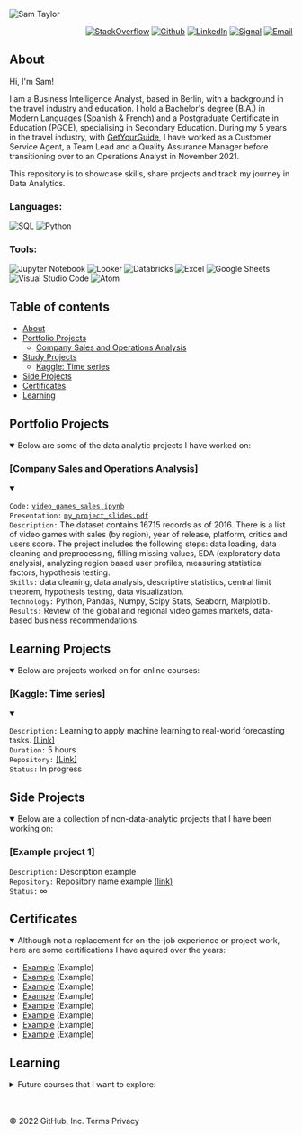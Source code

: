 ![Sam Taylor](https://user-images.githubusercontent.com/105542266/168467543-3057e37f-781f-445d-b953-88624c438755.png)



<p align="right"> <a 
href="https://stackoverflow.com/users/18680621/sam-taylor" target="_blank"><img alt="StackOverflow" 
src="https://stackoverflow-badge.vercel.app/?userID=18680621" /></a> <a 
href="https://github.com/SamTaylor92" target="_blank"><img alt="Github" 
src="https://img.shields.io/badge/GitHub-181717.svg?style=for-the-badge&logo=GitHub&logoColor=white" /></a> <a 
href="https://www.linkedin.com/in/samjamest" target="_blank"><img alt="LinkedIn" 
src="https://img.shields.io/badge/LinkedIn-0A66C2.svg?style=for-the-badge&logo=LinkedIn&logoColor=white" /></a> <a 
href="https://signal.group/#CjQKIO50NLkjJmSisbgDD4OhRj5lHG7X-SJTOl-Dn8Fkc4FpEhCYdnCVL1ok4DlVNntY3mGe" target="_blank"><img alt="Signal" src="https://img.shields.io/badge/Signal-3A76F0.svg?style=for-the-badge&logo=Signal&logoColor=white"/></a> <a 
href="mailto:samtaylor92@live.co.uk" target="_blank"><img alt="Email" src="https://img.shields.io/badge/Gmail-D14836?style=for-the-badge&logo=gmail&logoColor=white" /></a>
</p>
<p align="right">
	
## About

Hi, I'm Sam!

	
I am a Business Intelligence Analyst, based in Berlin, with a background in the travel industry and education. I hold a Bachelor's degree (B.A.) in Modern Languages (Spanish & French) and a Postgraduate Certificate in Education (PGCE), specialising in Secondary Education. During my 5 years in the travel industry, with [GetYourGuide](https://www.getyourguide.co.uk/), I have worked as a Customer Service Agent, a Team Lead and a Quality Assurance Manager before transitioning over to an Operations Analyst in November 2021.
	
This repository is to showcase skills, share projects and track my journey in Data Analytics.  
</p>
<h3> Languages:</h3>
<p>
<a target="_blank"><img alt="SQL" src="https://img.shields.io/badge/SQL-3776AB.svg?style=for-the-badge&logo=microsoft-sql-server&logoColor=white"/></a> 
<a target="_blank"><img alt="Python" src="https://img.shields.io/badge/Python-3776AB.svg?style=for-the-badge&logo=Python&logoColor=white"/></a> 
</p>
<h3> Tools:</h3>
<p>
<a target="_blank"><img alt="Jupyter Notebook" src="https://img.shields.io/badge/Jupyter-F37626.svg?style=for-the-badge&logo=Jupyter&logoColor=white"/></a> 
<a target="_blank"><img alt="Looker" src="https://img.shields.io/badge/Looker-4285F4.svg?style=for-the-badge&logo=Looker&logoColor=white"/></a> 
<a target="_blank"><img alt="Databricks" src="https://img.shields.io/badge/Databricks-FF3621.svg?style=for-the-badge&logo=Databricks&logoColor=white"/></a> 
<a target="_blank"><img alt="Excel" src="https://img.shields.io/badge/Microsoft%20Excel-217346.svg?style=for-the-badge&logo=Microsoft-Excel&logoColor=white"/></a>
<a target="_blank"><img alt="Google Sheets" src="https://img.shields.io/badge/Google%20Sheets-34A853.svg?style=for-the-badge&logo=Google-Sheets&logoColor=white"/></a>
<a target="_blank"><img alt="Visual Studio Code" src="https://img.shields.io/badge/Visual%20Studio%20Code-007ACC.svg?style=for-the-badge&logo=Visual-Studio-Code&logoColor=white"/></a> 
<a target="_blank"><img alt="Atom" src="https://img.shields.io/badge/Atom-66595C?style=for-the-badge&logo=Atom&logoColor=white"/></a>
</a> 
</p>
	
## Table of contents
- [About](#about)
- [Portfolio Projects](#portfolio-projects)
	+ [Company Sales and Operations Analysis](#company-sales-and-operations-analysis)
- [Study Projects](#study-projects)  
	+ [Kaggle: Time series](#kaggle-time-series)
- [Side Projects](#side-projects)
- [Certificates](#certificates)
- [Learning](#learning)

## Portfolio Projects
<details open>
<summary>Below are some of the data analytic projects I have worked on:</summary>

### [Company Sales and Operations Analysis] 
<details open>
	<summary> </summary>
	
`Code:` [`video_games_sales.ipynb`](https://github.com/nktnlx/data_analysis_portfolio/blob/main/video_games_sales.ipynb)    
`Presentation:` [`my_project_slides.pdf`](https://github.com/nktnlx/data_analysis_course/blob/main/37_final_project/my_project_slides.pdf)   
`Description:` The dataset contains 16715 records as of 2016. There is a list of video games with sales (by region), year of release, platform, critics and users score. The project includes the following steps: data loading, data cleaning and preprocessing, filling missing values, EDA (exploratory data analysis), analyzing region based user profiles, measuring statistical factors, hypothesis testing.  
`Skills:` data cleaning, data analysis, descriptive statistics, central limit theorem, hypothesis testing, data visualization.  
`Technology:` Python, Pandas, Numpy, Scipy Stats, Seaborn, Matplotlib.  
`Results:` Review of the global and regional video games markets, data-based business recommendations.  
</details>
	
</details>

## Learning Projects
<details open>
	<summary>Below are projects worked on for online courses:</summary>

### [Kaggle: Time series] 
<details open>
	<summary> </summary>

`Description:` Learning to apply machine learning to real-world forecasting tasks. [[Link]](https://www.kaggle.com/learn/time-series) <br>
`Duration:` 5 hours <br>
`Repository:` [[Link]](https://google.com) <br>
`Status:` In progress

</details>	 

</details>

## Side Projects
<details open>
	<summary> Below are a collection of non-data-analytic projects that I have been working on: </summary>

### [Example project 1]
`Description:` Description example <br>
`Repository:` Repository name example [(link)](https://github.com/SamTaylor92) <br> 
`Status:` ∞
	
</details>

## Certificates
<details open>
	<summary> Although not a replacement for on-the-job experience or project work, here are some certifications I have aquired over the years:</summary>
	
- [Example](https://www.google.com/webhp?hl=en&sa=X&ved=0ahUKEwjwkOLkuN_3AhVORPEDHVDLCm0QPAgI) (Example)
- [Example](https://www.google.com/webhp?hl=en&sa=X&ved=0ahUKEwjwkOLkuN_3AhVORPEDHVDLCm0QPAgI) (Example)
- [Example](https://www.google.com/webhp?hl=en&sa=X&ved=0ahUKEwjwkOLkuN_3AhVORPEDHVDLCm0QPAgI) (Example)
- [Example](https://www.google.com/webhp?hl=en&sa=X&ved=0ahUKEwjwkOLkuN_3AhVORPEDHVDLCm0QPAgI) (Example)
- [Example](https://www.google.com/webhp?hl=en&sa=X&ved=0ahUKEwjwkOLkuN_3AhVORPEDHVDLCm0QPAgI) (Example)
- [Example](https://www.google.com/webhp?hl=en&sa=X&ved=0ahUKEwjwkOLkuN_3AhVORPEDHVDLCm0QPAgI) (Example)
- [Example](https://www.google.com/webhp?hl=en&sa=X&ved=0ahUKEwjwkOLkuN_3AhVORPEDHVDLCm0QPAgI) (Example)
- [Example](https://www.google.com/webhp?hl=en&sa=X&ved=0ahUKEwjwkOLkuN_3AhVORPEDHVDLCm0QPAgI) (Example)
	
</details>

## Learning

<details>
	<summary> Future courses that I want to explore: </summary>

- [ ] [[Kaggle] Intermediate Machine Learning](https://www.kaggle.com/learn/intermediate-machine-learning)
- [ ] [[Kaggle] Intro to Machine Learning](https://www.kaggle.com/learn/intro-to-machine-learning)
- [ ] [[Coursera] Data Science Math Skills](https://www.classcentral.com/course/datasciencemathskills-7745)
- [ ] [[Codeacademy] Computer Science Career Path](https://www.codecademy.com/learn/paths/computer-science)
- [ ] [[Codeacademy] Learn the Command Line Course](https://www.codecademy.com/learn/learn-the-command-line)
- [ ] [[Codeacademy] Learn Git Course](https://www.codecademy.com/learn/learn-git)
- [ ] [[Codeacademy] Learn Python 3 Course](https://www.codecademy.com/learn/learn-python-3)
	
</details>


</br></br>
© 2022 GitHub, Inc.
Terms
Privacy

